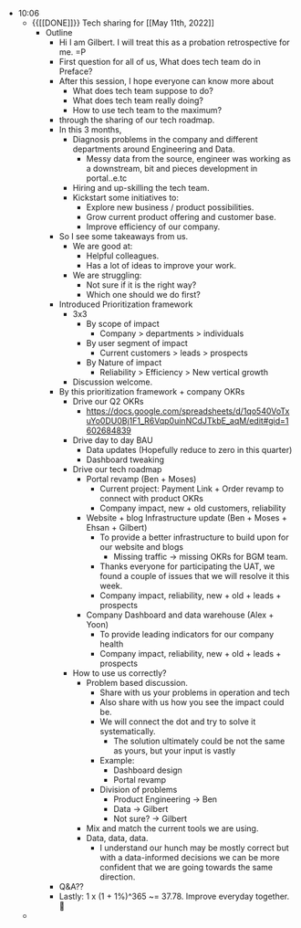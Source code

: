 - 10:06
    - {{[[DONE]]}} Tech sharing for [[May 11th, 2022]]
        - Outline
            - Hi I am Gilbert. I will treat this as a probation retrospective for me. =P
            - First question for all of us, What does tech team do in Preface?
            - After this session, I hope everyone can know more about
                - What does tech team suppose to do?
                - What does tech team really doing?
                - How to use tech team to the maximum?
            - through the sharing of our tech roadmap.
            - In this 3 months,
                - Diagnosis problems in the company and different departments around Engineering and Data.
                    - Messy data from the source, engineer was working as a downstream, bit and pieces development in portal..e.tc
                - Hiring and up-skilling the tech team.
                - Kickstart some initiatives to:
                    - Explore new business / product possibilities.
                    - Grow current product offering and customer base.
                    - Improve efficiency of our company.
            - So I see some takeaways from us.
                - We are good at:
                    - Helpful colleagues.
                    - Has a lot of ideas to improve your work.
                - We are struggling:
                    - Not sure if it is the right way?
                    - Which one should we do first?
            - Introduced Prioritization framework
                - 3x3
                    - By scope of impact
                        - Company > departments > individuals
                    - By user segment of impact
                        - Current customers > leads > prospects
                    - By Nature of impact
                        - Reliability > Efficiency > New vertical growth
                - Discussion welcome.
            - By this prioritization framework + company OKRs
                - Drive our Q2 OKRs
                    - https://docs.google.com/spreadsheets/d/1qo540VoTxuYo0DU0Bj1F1_R6Vqp0uinNCdJTkbE_aqM/edit#gid=1602684839
                - Drive day to day BAU
                    - Data updates (Hopefully reduce to zero in this quarter)
                    - Dashboard tweaking
                - Drive our tech roadmap
                    - Portal revamp (Ben + Moses)
                        - Current project: Payment Link + Order revamp to connect with product OKRs
                        - Company impact, new + old customers, reliability 
                    - Website + blog Infrastructure update (Ben + Moses + Ehsan + Gilbert) 
                        - To provide a better infrastructure to build upon for our website and blogs
                            - Missing traffic -> missing OKRs for BGM team.
                        - Thanks everyone for participating the UAT, we found a couple of issues that we will resolve it this week.
                        - Company impact, reliability, new + old + leads + prospects
                    - Company Dashboard and data warehouse (Alex + Yoon)
                        - To provide leading indicators for our company health
                        - Company impact, reliability, new + old + leads + prospects
                - How to use us correctly?
                    - Problem based discussion.
                        - Share with us your problems in operation and tech
                        - Also share with us how you see the impact could be.
                        - We will connect the dot and try to solve it systematically.
                            - The solution ultimately could be not the same as yours, but your input is vastly 
                        - Example:
                            - Dashboard design
                            - Portal revamp
                        - Division of problems
                            - Product Engineering -> Ben
                            - Data -> Gilbert
                            - Not sure? -> Gilbert
                    - Mix and match the current tools we are using.
                    - Data, data, data.
                        - I understand our hunch may be mostly correct but with a data-informed decisions we can be more confident that we are going towards the same direction.
            - Q&A??
            - Lastly: 1 x (1 + 1%)^365 ~= 37.78. Improve everyday together. 💪 
    - 
